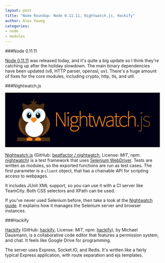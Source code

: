 ```yaml
---
layout: post
title: "Node Roundup: Node 0.11.11, Nightwatch.js, Hackify"
author: Alex Young
categories:
- node
- modules
---
```


###Node 0.11.11

[Node 0.11.11](http://blog.nodejs.org/2014/01/28/node-v0-11-11-unstable/) was released today, and it's quite a big update so I think they're catching up after the holiday slowdown.  The main binary dependencies have been updated (v8, HTTP parser, openssl, uv).  There's a huge amount of fixes for the core modules, including crypto, http, tls, and util.

###Nightwatch.js

![Nightwatch.js](/images/posts/nightwatch-logo.png)

[Nightwatch.js](http://nightwatchjs.org/) (GitHub: [beatfactor / nightwatch](https://github.com/beatfactor/nightwatch), License: _MIT_, npm: [nightwatch](https://npmjs.org/package/nightwatch)) is a test framework that uses [Selenium WebDriver](http://docs.seleniumhq.org/projects/webdriver/).  Tests are written as modules, so the exported functions are run as test cases.  The first parameter is a `client` object, that has a chainable API for scripting access to webpages.

It includes JUnit XML support, so you can use it with a CI server like TeamCity.  Both CSS selectors and XPath can be used.

If you've never used Selenium before, then take a look at the [Nightwatch guide](http://nightwatchjs.org/guide).  It explains how it manages the Selenium server and browser instances.

###Hackify

[Hackify](http://www.hackify.org/) (GitHub: [hackify](https://github.com/hackify), License: _MIT_, npm: [hackify](https://npmjs.org/package/hackify)), by Michael Dausmann, is a collaborative code editor that features a permission system, and chat.  It feels like Google Drive for programming.

The server uses Express, Socket.IO, and Redis.  It's written like a fairly typical Express application, with route separation and ejs templates.
